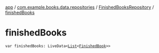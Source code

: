 [app](../../index.md) / [com.example.books.data.repositories](../index.md) / [FinishedBooksRepository](index.md) / [finishedBooks](./finished-books.md)

# finishedBooks

`var finishedBooks: LiveData<`[`List`](https://kotlinlang.org/api/latest/jvm/stdlib/kotlin.collections/-list/index.html)`<`[`FinishedBook`](../../com.example.books.data.finished-books/-finished-book/index.md)`>>`